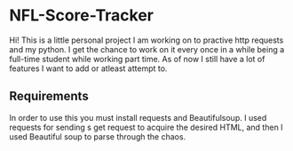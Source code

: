 # NFL-Score-Tracker
Hi! This is a little personal project I am working on to practive http requests and my python. I get the chance to work on it every once in a while being a full-time student while working part time. As of now I still have a lot of features I want to add or atleast attempt to. 

## Requirements
In order to use this you must install requests and Beautifulsoup. I used requests for sending s get request to acquire the desired HTML, and then I used Beautiful soup to parse through the chaos.
